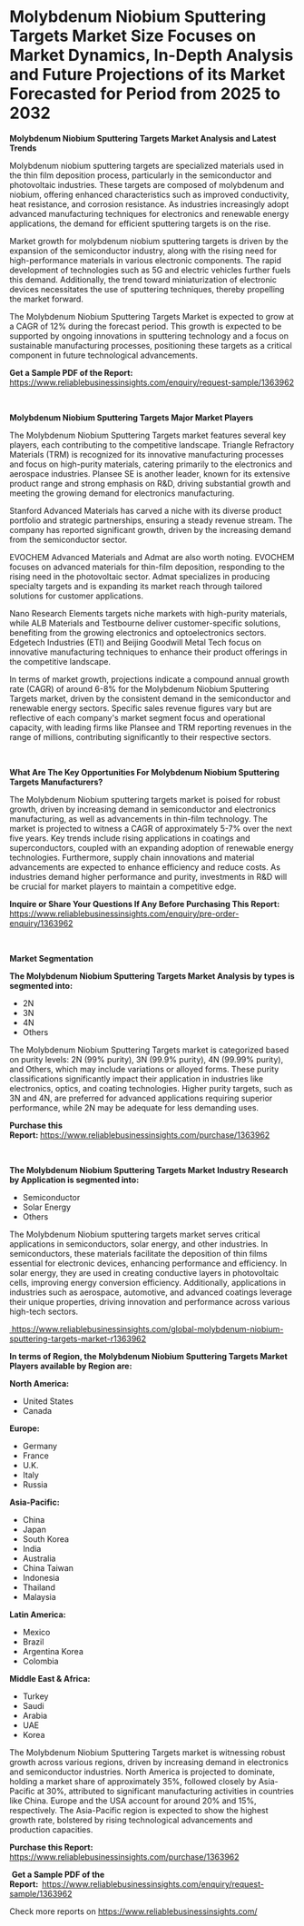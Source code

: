 <p><h1>Molybdenum Niobium Sputtering Targets Market Size Focuses on Market Dynamics, In-Depth Analysis and Future Projections of its Market Forecasted for Period from 2025 to 2032</h1></p><p><strong>Molybdenum Niobium Sputtering Targets Market Analysis and Latest Trends</strong></p>
<p><p>Molybdenum niobium sputtering targets are specialized materials used in the thin film deposition process, particularly in the semiconductor and photovoltaic industries. These targets are composed of molybdenum and niobium, offering enhanced characteristics such as improved conductivity, heat resistance, and corrosion resistance. As industries increasingly adopt advanced manufacturing techniques for electronics and renewable energy applications, the demand for efficient sputtering targets is on the rise.</p><p>Market growth for molybdenum niobium sputtering targets is driven by the expansion of the semiconductor industry, along with the rising need for high-performance materials in various electronic components. The rapid development of technologies such as 5G and electric vehicles further fuels this demand. Additionally, the trend toward miniaturization of electronic devices necessitates the use of sputtering techniques, thereby propelling the market forward.</p><p>The Molybdenum Niobium Sputtering Targets Market is expected to grow at a CAGR of 12% during the forecast period. This growth is expected to be supported by ongoing innovations in sputtering technology and a focus on sustainable manufacturing processes, positioning these targets as a critical component in future technological advancements.</p></p>
<p><strong>Get a Sample PDF of the Report:&nbsp;</strong> <a href="https://www.reliablebusinessinsights.com/enquiry/request-sample/1363962?utm_campaign=3499&utm_medium=2&utm_source=Github&utm_content=ia&utm_term=03042025&utm_id=molybdenum-niobium-sputtering-targets">https://www.reliablebusinessinsights.com/enquiry/request-sample/1363962</a></p>
<p>&nbsp;</p>
<p><strong>Molybdenum Niobium Sputtering Targets Major Market Players</strong></p>
<p><p>The Molybdenum Niobium Sputtering Targets market features several key players, each contributing to the competitive landscape. Triangle Refractory Materials (TRM) is recognized for its innovative manufacturing processes and focus on high-purity materials, catering primarily to the electronics and aerospace industries. Plansee SE is another leader, known for its extensive product range and strong emphasis on R&D, driving substantial growth and meeting the growing demand for electronics manufacturing.</p><p>Stanford Advanced Materials has carved a niche with its diverse product portfolio and strategic partnerships, ensuring a steady revenue stream. The company has reported significant growth, driven by the increasing demand from the semiconductor sector.</p><p>EVOCHEM Advanced Materials and Admat are also worth noting. EVOCHEM focuses on advanced materials for thin-film deposition, responding to the rising need in the photovoltaic sector. Admat specializes in producing specialty targets and is expanding its market reach through tailored solutions for customer applications.</p><p>Nano Research Elements targets niche markets with high-purity materials, while ALB Materials and Testbourne deliver customer-specific solutions, benefiting from the growing electronics and optoelectronics sectors. Edgetech Industries (ETI) and Beijing Goodwill Metal Tech focus on innovative manufacturing techniques to enhance their product offerings in the competitive landscape.</p><p>In terms of market growth, projections indicate a compound annual growth rate (CAGR) of around 6-8% for the Molybdenum Niobium Sputtering Targets market, driven by the consistent demand in the semiconductor and renewable energy sectors. Specific sales revenue figures vary but are reflective of each company's market segment focus and operational capacity, with leading firms like Plansee and TRM reporting revenues in the range of millions, contributing significantly to their respective sectors.</p></p>
<p>&nbsp;</p>
<p><strong>What Are The Key Opportunities For Molybdenum Niobium Sputtering Targets Manufacturers?</strong></p>
<p><p>The Molybdenum Niobium sputtering targets market is poised for robust growth, driven by increasing demand in semiconductor and electronics manufacturing, as well as advancements in thin-film technology. The market is projected to witness a CAGR of approximately 5-7% over the next five years. Key trends include rising applications in coatings and superconductors, coupled with an expanding adoption of renewable energy technologies. Furthermore, supply chain innovations and material advancements are expected to enhance efficiency and reduce costs. As industries demand higher performance and purity, investments in R&D will be crucial for market players to maintain a competitive edge.</p></p>
<p><strong>Inquire or Share Your Questions If Any Before Purchasing This Report:</strong> <a href="https://www.reliablebusinessinsights.com/enquiry/pre-order-enquiry/1363962?utm_campaign=3499&utm_medium=2&utm_source=Github&utm_content=ia&utm_term=03042025&utm_id=molybdenum-niobium-sputtering-targets">https://www.reliablebusinessinsights.com/enquiry/pre-order-enquiry/1363962</a></p>
<p>&nbsp;</p>
<p><strong>Market Segmentation</strong></p>
<p><strong>The Molybdenum Niobium Sputtering Targets Market Analysis by types is segmented into:</strong></p>
<p><ul><li>2N</li><li>3N</li><li>4N</li><li>Others</li></ul></p>
<p><p>The Molybdenum Niobium Sputtering Targets market is categorized based on purity levels: 2N (99% purity), 3N (99.9% purity), 4N (99.99% purity), and Others, which may include variations or alloyed forms. These purity classifications significantly impact their application in industries like electronics, optics, and coating technologies. Higher purity targets, such as 3N and 4N, are preferred for advanced applications requiring superior performance, while 2N may be adequate for less demanding uses.</p></p>
<p><strong>Purchase this Report:&nbsp;</strong><a href="https://www.reliablebusinessinsights.com/purchase/1363962?utm_campaign=3499&utm_medium=2&utm_source=Github&utm_content=ia&utm_term=03042025&utm_id=molybdenum-niobium-sputtering-targets">https://www.reliablebusinessinsights.com/purchase/1363962</a></p>
<p>&nbsp;</p>
<p><strong>The Molybdenum Niobium Sputtering Targets Market Industry Research by Application is segmented into:</strong></p>
<p><ul><li>Semiconductor</li><li>Solar Energy</li><li>Others</li></ul></p>
<p><p>The Molybdenum Niobium sputtering targets market serves critical applications in semiconductors, solar energy, and other industries. In semiconductors, these materials facilitate the deposition of thin films essential for electronic devices, enhancing performance and efficiency. In solar energy, they are used in creating conductive layers in photovoltaic cells, improving energy conversion efficiency. Additionally, applications in industries such as aerospace, automotive, and advanced coatings leverage their unique properties, driving innovation and performance across various high-tech sectors.</p></p>
<p><a href="https://www.reliablebusinessinsights.com/global-molybdenum-niobium-sputtering-targets-market-r1363962?utm_campaign=3499&utm_medium=2&utm_source=Github&utm_content=ia&utm_term=03042025&utm_id=molybdenum-niobium-sputtering-targets">&nbsp;https://www.reliablebusinessinsights.com/global-molybdenum-niobium-sputtering-targets-market-r1363962</a></p>
<p><strong>In terms of Region, the Molybdenum Niobium Sputtering Targets Market Players available by Region are:</strong></p>
<p>
    <p> <strong> North America: </strong>
        <ul>
            <li>United States</li>
            <li>Canada</li>
        </ul>
        </p> 
    <p> <strong> Europe: </strong>
        <ul>
            <li>Germany</li>
            <li>France</li>
            <li>U.K.</li>
            <li>Italy</li>
            <li>Russia</li>
        </ul>
        </p> 
    <p> <strong> Asia-Pacific: </strong>
        <ul>
            <li>China</li>
            <li>Japan</li>
            <li>South Korea</li>
            <li>India</li>
            <li>Australia</li>
            <li>China Taiwan</li>
            <li>Indonesia</li>
            <li>Thailand</li>
            <li>Malaysia</li>
        </ul>
        </p> 
    <p> <strong> Latin America: </strong>
        <ul>
            <li>Mexico</li>
            <li>Brazil</li>
            <li>Argentina Korea</li>
            <li>Colombia</li>
        </ul>
        </p> 
    <p> <strong> Middle East & Africa: </strong>
        <ul>
            <li>Turkey</li>
            <li>Saudi</li>
            <li>Arabia</li>
            <li>UAE</li>
            <li>Korea</li>
        </ul>
    </p>
    </p>
<p><p>The Molybdenum Niobium Sputtering Targets market is witnessing robust growth across various regions, driven by increasing demand in electronics and semiconductor industries. North America is projected to dominate, holding a market share of approximately 35%, followed closely by Asia-Pacific at 30%, attributed to significant manufacturing activities in countries like China. Europe and the USA account for around 20% and 15%, respectively. The Asia-Pacific region is expected to show the highest growth rate, bolstered by rising technological advancements and production capacities.</p></p>
<p><strong>Purchase this Report: </strong><a href="https://www.reliablebusinessinsights.com/purchase/1363962?utm_campaign=3499&utm_medium=2&utm_source=Github&utm_content=ia&utm_term=03042025&utm_id=molybdenum-niobium-sputtering-targets">https://www.reliablebusinessinsights.com/purchase/1363962</a></p>
<p>&nbsp;<strong>Get a Sample PDF of the Report:&nbsp;&nbsp;</strong><a href="https://www.reliablebusinessinsights.com/enquiry/request-sample/1363962?utm_campaign=3499&utm_medium=2&utm_source=Github&utm_content=ia&utm_term=03042025&utm_id=molybdenum-niobium-sputtering-targets">https://www.reliablebusinessinsights.com/enquiry/request-sample/1363962</a></p>
<p><strong></strong></p>
<p>Check more reports on <a href="https://www.reliablebusinessinsights.com/?utm_campaign=3499&utm_medium=2&utm_source=Github&utm_content=ia&utm_term=03042025&utm_id=molybdenum-niobium-sputtering-targets">https://www.reliablebusinessinsights.com/</a></p>
